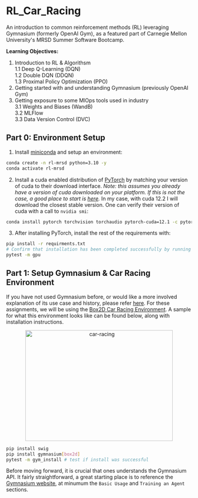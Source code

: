 # RL_Car_Racing
An introduction to common reinforcement methods (RL) leveraging Gymnasium (formerly OpenAI Gym), as a featured part of Carnegie Mellon University's MRSD Summer Software Bootcamp. 

**Learning Objectives:**
1. Introduction to RL & Algorithsm  
    1.1 Deep Q-Learning (DQN)  
    1.2 Double DQN (DDQN)  
    1.3 Proximal Policy Optimization (PPO)
2. Getting started with and understanding Gymnasium (previously OpenAI Gym)
3. Getting exposure to some MlOps tools used in industry  
    3.1 Weights and Biases (WandB)  
    3.2 MLFlow  
    3.3 Data Version Control (DVC)  

## Part 0: Environment Setup

1. Install [miniconda](https://docs.anaconda.com/miniconda/miniconda-install/) and setup an environment:
```bash
conda create -n rl-mrsd python=3.10 -y 
conda activate rl-mrsd
```

2. Install a cuda enabled distribution of [PyTorch](https://pytorch.org/get-started/locally/) by matching your version of cuda to their download interface. *Note: this assumes you already have a version of cuda downloaded on your platform. If this is not the case, a good place to start is [here](https://developer.nvidia.com/cuda-toolkit-archive).* In my case, with cuda 12.2 I will download the closest stable version. One can verify their version of cuda with a call to `nvidia smi`:

```bash
conda install pytorch torchvision torchaudio pytorch-cuda=12.1 -c pytorch -c nvidia -y
```

3. After installing PyTorch, install the rest of the requirements with:
```bash
pip install -r requirments.txt
# Confirm that installation has been completed successfully by running the following test(s):
pytest -m gpu 
```

## Part 1: Setup Gymnasium & Car Racing Environment

If you have not used Gymnasium before, or would like a more involved explanation of its use case and history, please refer [here](www.fillintheblank.com). For these assignments, we will be using the [Box2D Car Racing Environment](https://gymnasium.farama.org/environments/box2d/car_racing/). A sample for what this environment looks like can be found below, along with installation instructions.


<p align="center">
    <img src=https://gymnasium.farama.org/_images/car_racing.gif alt=car-racing width=400 height=300/> 
</p>



```bash
pip install swig
pip install gymnasium[box2d]
pytest -m gym_install # test if install was successful
```

Before moving forward, it is crucial that ones understands the Gymnasium API. It fairly straightforward, a great starting place is to reference the [Gymnasium website](https://gymnasium.farama.org/), at minumum the `Basic Usage` and `Training an Agent` sections. 